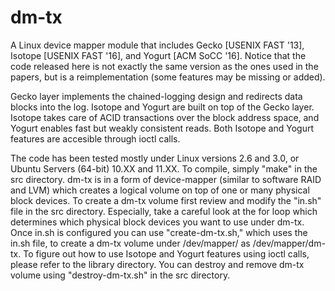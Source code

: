 # dm-tx
A Linux device mapper module that includes Gecko [USENIX FAST '13], Isotope [USENIX FAST '16], and Yogurt [ACM SoCC '16]. Notice that the code released here is not exactly the same version as the ones used in the papers, but is a reimplementation (some features may be missing or added).

Gecko layer implements the chained-logging design and redirects data blocks into the log. Isotope and Yogurt are built on top of the Gecko layer. Isotope takes care of ACID transactions over the block address space, and Yogurt enables fast but weakly consistent reads. Both Isotope and Yogurt features are accesible through ioctl calls. 

The code has been tested mostly under Linux versions 2.6 and 3.0, or Ubuntu Servers (64-bit) 10.XX and 11.XX. To compile, simply "make" in the src directory. dm-tx is in a form of device-mapper (similar to software RAID and LVM) which creates a logical volume on top of one or many physical block devices. To create a dm-tx volume first review and modify the "in.sh" file in the src directory. Especially, take a careful look at the for loop which determines which physical block devices you want to use under dm-tx. Once in.sh is configured you can use "create-dm-tx.sh," which uses the in.sh file, to create a dm-tx volume under /dev/mapper/ as /dev/mapper/dm-tx. To figure out how to use Isotope and Yogurt features using ioctl calls, please refer to the library directory. You can destroy and remove dm-tx volume using "destroy-dm-tx.sh" in the src directory.


